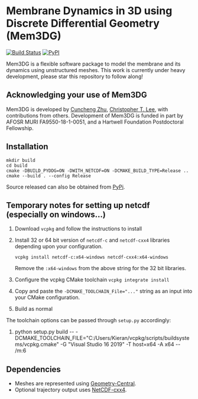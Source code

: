 # Membrane Dynamics in 3D using Discrete Differential Geometry (Mem3DG)

[![Build Status](https://travis-ci.com/RangamaniLabUCSD/Mem3DG.svg?token=HxusyqZoDyxkhvY6GCzF&branch=master)](https://travis-ci.com/RangamaniLabUCSD/Mem3DG)
[![PyPI](https://img.shields.io/pypi/v/pymem3dg)](https://pypi.org/project/pymem3dg/)

Mem3DG is a flexible software package to model the membrane and its dynamics using unstructured meshes.
This work is currently under heavy development, please star this repository to follow along!

## Acknowledging your use of Mem3DG

Mem3DG is developed by [Cuncheng Zhu](https://github.com/cuzhucuncheng), [Christopher T. Lee](https://ctlee.github.io/), with contributions from others.
Development of Mem3DG is funded in part by AFOSR MURI FA9550-18-1-0051, and a Hartwell Foundation Postdoctoral Fellowship.

## Installation

```
mkdir build
cd build
cmake -DBUILD_PYDDG=ON -DWITH_NETCDF=ON -DCMAKE_BUILD_TYPE=Release ..
cmake --build . --config Release
```

Source released can also be obtained from [PyPi](https://pypi.org/project/pymem3dg/).

## Temporary notes for setting up netcdf (especially on windows...)

1. Download `vcpkg` and follow the instructions to install
2. Install 32 or 64 bit version of `netcdf-c` and `netcdf-cxx4` libraries depending upon your configuration.

   `vcpkg install netcdf-c:x64-windows netcdf-cxx4:x64-windows`

   Remove the `:x64-windows` from the above string for the 32 bit libraries.

3. Configure the vcpkg CMake toolchain `vcpkg integrate install`
4. Copy and paste the `-DCMAKE_TOOLCHAIN_File="..."` string as an input into your CMake configuration.
5. Build as normal

The toolchain options can be passed through `setup.py` accordingly:

1.  python setup.py build -- -DCMAKE_TOOLCHAIN_FILE="C:/Users/Kieran/vcpkg/scripts/buildsystems/vcpkg.cmake" -G "Visual Studio 16 2019" -T host=x64 -A x64 -- /m:6

## Dependencies

* Meshes are represented using [Geometry-Central](https://geometry-central.net/).
* Optional trajectory output uses [NetCDF-cxx4](https://github.com/Unidata/netcdf-cxx4).
